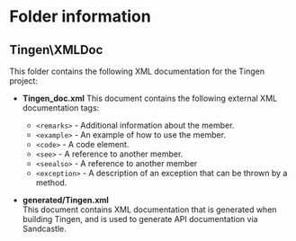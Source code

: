 # Folder information

## Tingen\XMLDoc

This folder contains the following XML documentation for the Tingen project:

* **Tingen_doc.xml**
  This document contains the following external XML documentation tags:
    * `<remarks>` - Additional information about the member.
    * `<example>` - An example of how to use the member.
    * `<code>` - A code element.
    * `<see>` - A reference to another member.
    * `<seealso>` - A reference to another member
    * `<exception>` - A description of an exception that can be thrown by a method.

* **generated/Tingen.xml**  
  This document contains XML documentation that is generated when building Tingen, and is used to generate API documentation via Sandcastle.
